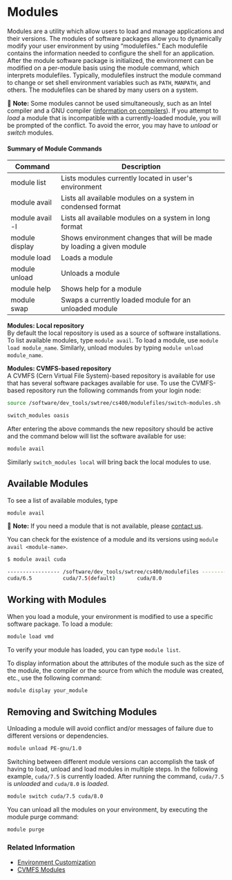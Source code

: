 # Modules

Modules are a utility which allow users to load and manage applications and their versions. The modules of software packages allow you to dynamically modify your user environment by using “modulefiles.”
Each modulefile contains the information needed to configure the shell for an application. After the module software package is initialized, the environment can be modified on a per-module basis using the module command, which interprets modulefiles. Typically, modulefiles instruct the module command to change or set shell environment variables such as `PATH`, `MANPATH`, and others. The modulefiles can be shared by many users on a system.

📝 **Note:** Some modules cannot be used simultaneously, such as an Intel compiler and a GNU compiler ([information on compilers](compilers.md)). If you attempt to _load_ a module that is incompatible with a currently-loaded module, you will be prompted of the conflict. To avoid the error, you may have to _unload_ or _switch_ modules.

#### Summary of Module Commands

Command         | Description
--------------- | -----------------------------------------------------
module list     | Lists modules currently located in user's environment
module avail    | Lists all available modules on a system in condensed format
module avail -l | Lists all available modules on a system in long format
module display  | Shows environment changes that will be made by loading a given module
module load     | Loads a module
module unload   | Unloads a module
module help     | Shows help for a module
module swap     | Swaps a currently loaded module for an unloaded module



**Modules: Local repository**<br>
By default the local repository is used as a source of software installations. To list available modules, type `module avail`. To load a module, use `module load module_name`. Similarly, unload modules by typing `module unload module_name`.

**Modules: CVMFS-based repository**<br>
A CVMFS (Cern Virtual File System)-based repository is available for use that has several software packages available for use. To use the CVMFS-based repository run the following commands from your login node:

```bash
source /software/dev_tools/swtree/cs400/modulefiles/switch-modules.sh
```

```bash
switch_modules oasis
```

After entering the above commands the new repository should be active and the command below will list the software available for use:

```bash
module avail
```

Similarly `switch_modules local` will bring back the local modules to use.



## Available Modules

To see a list of available modules, type

```bash
module avail
```

📝 **Note:** If you need a module that is not available, please [contact us](../../SUPPORT.md).

You can check for the existence of a module and its versions using `module avail <module-name>`.

```bash
$ module avail cuda

----------------- /software/dev_tools/swtree/cs400/modulefiles -----------------
cuda/6.5          cuda/7.5(default)       cuda/8.0
```

## Working with Modules

When you load a module, your environment is modified to use a specific software package. To load a module:

```bash
module load vmd
```

To verify your module has loaded, you can type `module list`.

To display information about the attributes of the module such as the size of the module, the compiler or the source from which the module was created, etc., use the following command:

```bash
module display your_module
```

## Removing and Switching Modules

Unloading a module will avoid conflict and/or messages of failure due to different versions or dependencies.

```bash
module unload PE-gnu/1.0
```

Switching between different module versions can accomplish the task of having to load, unload and load modules in multiple steps. In the following example, `cuda/7.5` is currently loaded. After running the command, `cuda/7.5` is _unloaded_ and `cuda/8.0` is _loaded_.

```bash
module switch cuda/7.5 cuda/8.0
```

You can unload all the modules on your environment, by executing the module purge command:

```bash
module purge
```

### Related Information

- [Environment Customization](environment.md)
- [CVMFS Modules](cvmfs-modules.md)
